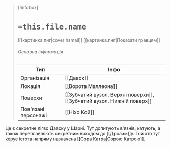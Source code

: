 > [!infobox]
> # `=this.file.name`
> ![[картинка.пнг|cover hsmall]]
> [[картинка.пнг|Показати гравцям]]
> ###### Основна інформація
> Тип | Інфо |
> ---|---|
> Організація | [[Дааск]] |
> Локація | [[Ворота Маллеона]] |
> Поверхи | [[Зубчатий вузол. Верхні поверхи]], [[Зубчатий вузол. Нижній поверх]] |
> Пов'язані персонажі | [[Ніхо Кой]] |

Це є секретне лігво Дааску у Шарні. Тут допитують в'язнів, катують, а також переплавляють секретним виходом до [[Дроаам]]у. Той хто тут керує істота напряму назначена [[Сора Катра|Сорою Катрою]]. 